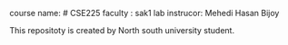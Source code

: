 course name: # CSE225
faculty : sak1
lab instrucor: Mehedi Hasan Bijoy

This repositoty is created by North south university student.

